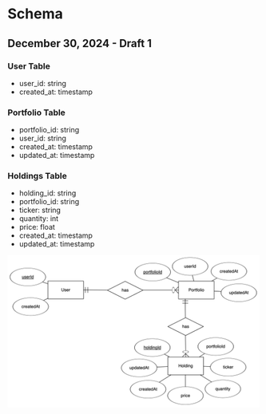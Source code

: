 # Schema

## December 30, 2024 - Draft 1

### User Table

-   user_id: string
-   created_at: timestamp

### Portfolio Table

-   portfolio_id: string
-   user_id: string
-   created_at: timestamp
-   updated_at: timestamp

### Holdings Table

-   holding_id: string
-   portfolio_id: string
-   ticker: string
-   quantity: int
-   price: float
-   created_at: timestamp
-   updated_at: timestamp

![Schema](./schema_dec30.png)
